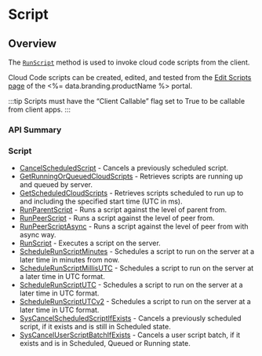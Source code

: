 # Script
## Overview



The <code>[RunScript](/api/capi/script/runscript)</code> method is used to invoke cloud code scripts from the client.

Cloud Code scripts can be created, edited, and tested from the [Edit Scripts page](https://portal.braincloudservers.com/admin/dashboard#/development/serverscripts-edit)
of the <%= data.branding.productName %> portal.

:::tip
Scripts must have the “Client Callable” flag set to True to be callable from client apps.
:::

### API Summary

### Script
* [CancelScheduledScript](/api/capi/script/cancelscheduledscript) - Cancels a previously scheduled script.
* [GetRunningOrQueuedCloudScripts](/api/capi/script/getrunningorqueuedcloudscripts) - Retrieves scripts are running up and queued by server.
* [GetScheduledCloudScripts](/api/capi/script/getscheduledcloudscripts) - Retrieves scripts scheduled to run up to and including the specified start time (UTC in ms).
* [RunParentScript](/api/capi/script/runparentscript) - Runs a script against the level of parent from.
* [RunPeerScript](/api/capi/script/runpeerscript) - Runs a script against the level of peer from.
* [RunPeerScriptAsync](/api/capi/script/runpeerscriptasync) - Runs a script against the level of peer from with async way.
* [RunScript](/api/capi/script/runscript) - Executes a script on the server.
* [ScheduleRunScriptMinutes](/api/capi/script/schedulerunscriptminutes) - Schedules a script to run on the server at a later time in minutes from now.
* [ScheduleRunScriptMillisUTC](/api/capi/script/schedulerunscriptmillisutc) - Schedules a script to run on the server at a later time in UTC format.
* [ScheduleRunScriptUTC](/api/capi/script/schedulerunscriptutc) - Schedules a script to run on the server at a later time in UTC format.
* [ScheduleRunScriptUTCv2](/api/capi/script/schedulerunscriptutcv2) - Schedules a script to run on the server at a later time in UTC format.
* [SysCancelScheduledScriptIfExists](/api/capi/script/syscancelscheduledscriptffexists) - Cancels a previously scheduled script, if it exists and is still in Scheduled state.
* [SysCancelUserScriptBatchIfExists](/api/capi/script/syscanceluserscriptbatchifexists) - Cancels a user script batch, if it exists and is in Scheduled, Queued or Running state.

<DocCardList />